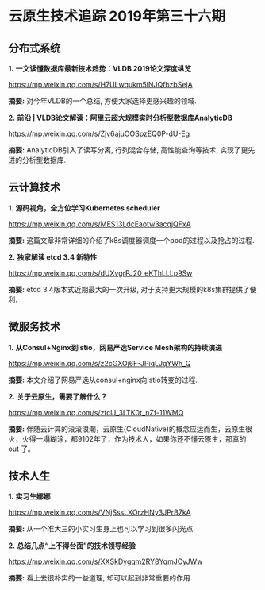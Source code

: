 # 云原生技术追踪 2019年第三十六期
## 分布式系统
**1.** **一文读懂数据库最新技术趋势：VLDB 2019论文深度纵览**

https://mp.weixin.qq.com/s/H7ULwqukm5iNJQfhzbSejA

**摘要:** 对今年VLDB的一个总结, 方便大家选择更感兴趣的领域.

**2.** **前沿 | VLDB论文解读：阿里云超大规模实时分析型数据库AnalyticDB**

https://mp.weixin.qq.com/s/Zjv6ajuOOSpzEQ0P-dU-Eg

**摘要:** AnalyticDB引入了读写分离, 行列混合存储, 高性能查询等技术, 实现了更先进的分析型数据库.

## 云计算技术
**1.** **源码视角，全方位学习Kubernetes scheduler**

https://mp.weixin.qq.com/s/MES13LdcEaotw3acqjQFxA

**摘要:** 这篇文章非常详细的介绍了k8s调度器调度一个pod的过程以及抢占的过程.

**2.** **独家解读 etcd 3.4 新特性**

https://mp.weixin.qq.com/s/dUXvgrPJ20_eKThLLLp9Sw

**摘要:** etcd 3.4版本式近期最大的一次升级, 对于支持更大规模的k8s集群提供了便利.

## 微服务技术
**1.** **从Consul+Nginx到Istio，网易严选Service Mesh架构的持续演进**

https://mp.weixin.qq.com/s/z2cGXOj6F-JPiqLJqYWh_Q

**摘要:** 本文介绍了网易严选从consul+nginx向Istio转变的过程.

**2.** **关于云原生，需要了解什么？**

https://mp.weixin.qq.com/s/ztclJ_3LTK0t_nZf-11WMQ

**摘要:** 伴随云计算的滚滚浪潮，云原生(CloudNative)的概念应运而生，云原生很火，火得一塌糊涂，都9102年了，作为技术人，如果你还不懂云原生，那真的 out 了。

## 技术人生
**1.** **实习生娜娜**

https://mp.weixin.qq.com/s/VNjSssLXOrzHNy3JPrB7kA

**摘要:** 从一个准大三的小实习生身上也可以学习到很多闪光点.

**2.** **总结几点“上不得台面”的技术领导经验**

https://mp.weixin.qq.com/s/XXSkDygqm2RY8YqmJCyJWw

**摘要:** 看上去很朴实的一些道理, 却可以起到非常重要的作用.
